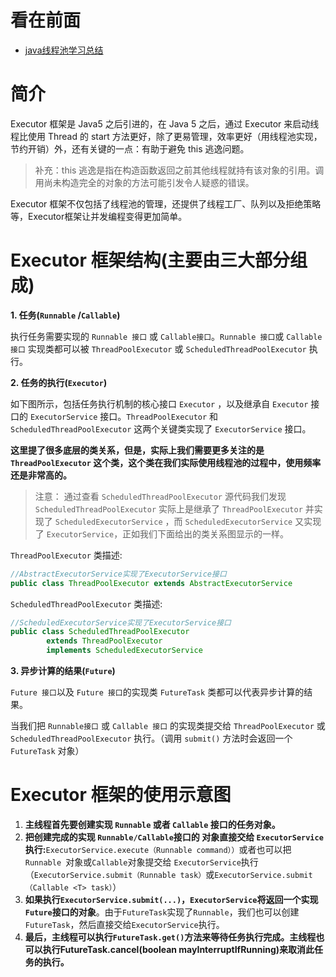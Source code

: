 看在前面
====

* <a href="https://github.com/Snailclimb/JavaGuide/blob/master/docs/java/Multithread/java%E7%BA%BF%E7%A8%8B%E6%B1%A0%E5%AD%A6%E4%B9%A0%E6%80%BB%E7%BB%93.md#%E4%BA%8C-executor-%E6%A1%86%E6%9E%B6">java线程池学习总结</a>

简介
====

Executor 框架是 Java5 之后引进的，在 Java 5 之后，通过 Executor 来启动线程比使用 Thread 的 start 方法更好，除了更易管理，效率更好（用线程池实现，节约开销）外，还有关键的一点：有助于避免 this 逃逸问题。

> 补充：this 逃逸是指在构造函数返回之前其他线程就持有该对象的引用。调用尚未构造完全的对象的方法可能引发令人疑惑的错误。

Executor 框架不仅包括了线程池的管理，还提供了线程工厂、队列以及拒绝策略等，Executor框架让并发编程变得更加简单。

Executor 框架结构(主要由三大部分组成)
====

**1. 任务(```Runnable``` /```Callable```)**

执行任务需要实现的 ```Runnable 接口``` 或 ```Callable接口```。```Runnable 接口```或 ```Callable 接口``` 实现类都可以被 ```ThreadPoolExecutor``` 或 ```ScheduledThreadPoolExecutor``` 执行。

**2. 任务的执行(```Executor```)**

如下图所示，包括任务执行机制的核心接口 ```Executor``` ，以及继承自 ```Executor``` 接口的 ```ExecutorService``` 接口。```ThreadPoolExecutor``` 和 ```ScheduledThreadPoolExecutor``` 这两个关键类实现了 ```ExecutorService``` 接口。

**这里提了很多底层的类关系，但是，实际上我们需要更多关注的是 ```ThreadPoolExecutor``` 这个类，这个类在我们实际使用线程池的过程中，使用频率还是非常高的。**

> 注意： 通过查看 ```ScheduledThreadPoolExecutor``` 源代码我们发现 ```ScheduledThreadPoolExecutor``` 实际上是继承了 ```ThreadPoolExecutor``` 并实现了 ```ScheduledExecutorService``` ，而 ```ScheduledExecutorService``` 又实现了 ```ExecutorService```，正如我们下面给出的类关系图显示的一样。

```ThreadPoolExecutor``` 类描述:

```java
//AbstractExecutorService实现了ExecutorService接口
public class ThreadPoolExecutor extends AbstractExecutorService
```

```ScheduledThreadPoolExecutor``` 类描述:

```java
//ScheduledExecutorService实现了ExecutorService接口
public class ScheduledThreadPoolExecutor
        extends ThreadPoolExecutor
        implements ScheduledExecutorService
```

**3. 异步计算的结果(```Future```)**

```Future 接口```以及 ```Future 接口```的实现类 ```FutureTask``` 类都可以代表异步计算的结果。

当我们把 ```Runnable接口``` 或 ```Callable 接口``` 的实现类提交给 ```ThreadPoolExecutor``` 或 ```ScheduledThreadPoolExecutor``` 执行。（调用 ```submit()``` 方法时会返回一个 ```FutureTask``` 对象）

Executor 框架的使用示意图
====

1. **主线程首先要创建实现 ```Runnable``` 或者 ```Callable``` 接口的任务对象。**
2. **把创建完成的实现 ```Runnable/Callable```接口的 对象直接交给 ```ExecutorService``` 执行:**```ExecutorService.execute（Runnable command））```或者也可以把 ```Runnable ```对象或```Callable```对象提交给 ```ExecutorService```执行（```ExecutorService.submit（Runnable task）```或```ExecutorService.submit（Callable <T> task）```）
3. **如果执行```ExecutorService.submit(...)```，```ExecutorService```将返回一个实现```Future```接口的对象**。由于```FutureTask```实现了```Runnable```，我们也可以创建```FutureTask```，然后直接交给```ExecutorService```执行。
4. **最后，主线程可以执行```FutureTask.get()```方法来等待任务执行完成。主线程也可以执行FutureTask.cancel(boolean mayInterruptIfRunning)来取消此任务的执行。**
